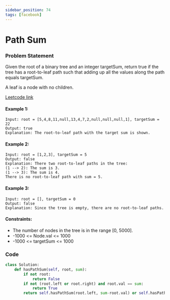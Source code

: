 ```yaml
---
sidebar_position: 74
tags: [facebook]
---
```


# Path Sum

### Problem Statement

Given the root of a binary tree and an integer targetSum, return true if the tree has a root-to-leaf path such that adding up all the values along the path equals targetSum.

A leaf is a node with no children.

[Leetcode link](https://leetcode.com/problems/path-sum/)

#### Example 1:

```
Input: root = [5,4,8,11,null,13,4,7,2,null,null,null,1], targetSum = 22
Output: true
Explanation: The root-to-leaf path with the target sum is shown.
```

#### Example 2:

```
Input: root = [1,2,3], targetSum = 5
Output: false
Explanation: There two root-to-leaf paths in the tree:
(1 --> 2): The sum is 3.
(1 --> 3): The sum is 4.
There is no root-to-leaf path with sum = 5.
```

#### Example 3:

```
Input: root = [], targetSum = 0
Output: false
Explanation: Since the tree is empty, there are no root-to-leaf paths.
```

#### Constraints:

- The number of nodes in the tree is in the range [0, 5000].
- -1000 <= Node.val <= 1000
- -1000 <= targetSum <= 1000

### Code

```python title="Python Code"
class Solution:
    def hasPathSum(self, root, sum):
        if not root:
            return False
        if not (root.left or root.right) and root.val == sum:
            return True
        return self.hasPathSum(root.left, sum-root.val) or self.hasPathSum(root.right, sum-root.val)

```
